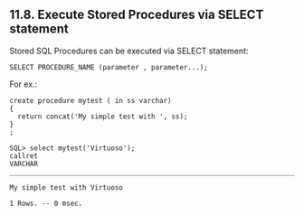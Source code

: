 <div>

<div>

<div>

<div>

## 11.8. Execute Stored Procedures via SELECT statement

</div>

</div>

</div>

Stored SQL Procedures can be executed via SELECT statement:

``` programlisting
SELECT PROCEDURE_NAME (parameter , parameter...);
```

For ex.:

``` programlisting
create procedure mytest ( in ss varchar)
{
  return concat('My simple test with ', ss);
}
;

SQL> select mytest('Virtuoso');
callret
VARCHAR
_______________________________________________________________________________

My simple test with Virtuoso

1 Rows. -- 0 msec.
```

</div>
